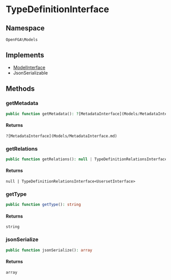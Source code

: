 # TypeDefinitionInterface


## Namespace
`OpenFGA\Models`

## Implements
* [ModelInterface](Models/ModelInterface.md)
* JsonSerializable



## Methods
### getMetadata


```php
public function getMetadata(): ?[MetadataInterface](Models/MetadataInterface.md)
```



#### Returns
`?[MetadataInterface](Models/MetadataInterface.md)`

### getRelations


```php
public function getRelations(): null | TypeDefinitionRelationsInterface<UsersetInterface>
```



#### Returns
`null | TypeDefinitionRelationsInterface<UsersetInterface>`

### getType


```php
public function getType(): string
```



#### Returns
`string`

### jsonSerialize


```php
public function jsonSerialize(): array
```



#### Returns
`array`

